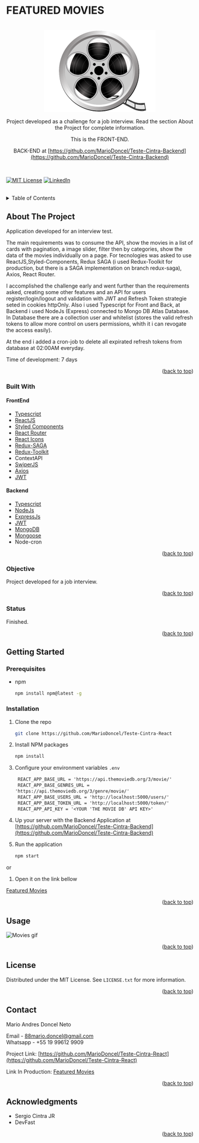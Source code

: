 <!-- TITLE -->
<h1> FEATURED MOVIES </h1> <br>
<div align="center">
  <img src="src/assets/movie-icon.png" alt="Logo" width="300px">
<br>

Project developed as a challenge for a job interview. Read the section About the Project for complete information. 
  
  This is the FRONT-END.
  
  BACK-END at [https://github.com/MarioDoncel/Teste-Cintra-Backend](https://github.com/MarioDoncel/Teste-Cintra-Backend)
</div><br>  

<!-- 
[![Contributors][contributors-shield]][contributors-url]
[![Forks][forks-shield]][forks-url]
[![Stargazers][stars-shield]][stars-url]
[![Issues][issues-shield]][issues-url] 
-->
[![MIT License][license-shield]](https://github.com/MarioDoncel/Teste-Cintra-React/blob/main/LICENSE)
[![LinkedIn][linkedin-shield]](https://www.linkedin.com/in/marioadoncel/)


<br />


<!-- TABLE OF CONTENTS -->
<details>
  <summary>Table of Contents</summary>
  <ol>
    <li>
      <a href="#about-the-project">About The Project</a>
      <ul>
        <li><a href="#built-with">Built With</a></li>
        <li><a href="#objective">Objective</a></li>
        <li><a href="#status">Status</a></li>
      </ul>
    </li>
    <li>
      <a href="#getting-started">Getting Started</a>
      <ul>
        <li><a href="#prerequisites">Prerequisites</a></li>
        <li><a href="#installation">Installation</a></li>
      </ul>
    </li>
    <li><a href="#usage">Usage</a></li>
    <li><a href="#license">License</a></li>
    <li><a href="#contact">Contact</a></li>
    <li><a href="#acknowledgments">Acknowledgments</a></li>
  </ol>
</details>


<!-- ABOUT THE PROJECT -->
## About The Project
Application developed for an interview test. 

The main requirements was to consume the API, show the movies in a list of cards with pagination, a image slider, filter then by categories, show the data of the movies individually on a page. For tecnologies was asked to use ReactJS,Styled-Components, Redux SAGA (i used Redux-Toolkit for production, but there is a SAGA implementation on branch redux-saga), Axios, React Router. 

  I accomplished the challenge early and went further than the requirements asked, creating some other features and an API for users register/login/logout and validation with JWT and Refresh Token strategie seted in cookies httpOnly. Also i used Typescript for Front and Back, at Backend i used NodeJs (Express) connected to Mongo DB Atlas Database. In Database there are a collection user and whitelist (stores the valid refresh tokens to allow more control on users permissions, whith it i can revogate the access easily).
  
  At the end i added a cron-job to delete all expirated refresh tokens from database at 02:00AM everyday.
  
  Time of development: 7 days

<p align="right">(<a href="#top">back to top</a>)</p>


### Built With

<!-- This section should list any major frameworks/libraries used to bootstrap your project. Leave any add-ons/plugins for the acknowledgements section. Here are a few examples. -->

#### FrontEnd
* [Typescript](https://www.typescriptlang.org/)
* [ReactJS](https://pt-br.reactjs.org/)
* [Styled Components](https://styled-components.com/)
* [React Router](https://v5.reactrouter.com/web/guides/quick-start)
* [React Icons](https://react-icons.github.io/react-icons/)
* [Redux-SAGA](https://redux-saga.js.org/)
* [Redux-Toolkit](https://redux-toolkit.js.org/)
* ContextAPI
* [SwiperJS](https://swiperjs.com/)
* [Axios](https://axios-http.com/docs/intro)
* [JWT](https://jwt.io/)

#### Backend
* [Typescript](https://www.typescriptlang.org/)
* [NodeJs](https://nodejs.org/en/)
* [ExpressJs](https://expressjs.com/pt-br/)
* [JWT](https://jwt.io/)
* [MongoDB](https://www.mongodb.com/)
* [Mongoose](https://mongoosejs.com/)
* Node-cron


<!-- 
* [Next.js](https://nextjs.org/)
* [React.js](https://reactjs.org/)
* [Vue.js](https://vuejs.org/)
* [Angular](https://angular.io/)
* [Svelte](https://svelte.dev/)
* [Laravel](https://laravel.com)
* [Bootstrap](https://getbootstrap.com)
* [JQuery](https://jquery.com)
 -->
<p align="right">(<a href="#top">back to top</a>)</p>

### Objective

Project developed for a job interview.
<p align="right">(<a href="#top">back to top</a>)</p>

### Status

Finished.
<p align="right">(<a href="#top">back to top</a>)</p>

<!-- GETTING STARTED -->
## Getting Started

### Prerequisites

<!-- This is an example of how to list things you need to use the software and how to install them. -->
* npm
  ```sh
  npm install npm@latest -g
  ```

### Installation

<!-- _Below is an example of how you can instruct your audience on installing and setting up your app. This template doesn't rely on any external dependencies or services._
 -->

1. Clone the repo
   ```sh
   git clone https://github.com/MarioDoncel/Teste-Cintra-React
   ```
2. Install NPM packages
   ```sh
   npm install
   ```
3. Configure your environment variables  `.env`

   ```.env
    REACT_APP_BASE_URL = 'https://api.themoviedb.org/3/movie/'
    REACT_APP_BASE_GENRES_URL = 'https://api.themoviedb.org/3/genre/movie/'
    REACT_APP_BASE_USERS_URL = 'http://localhost:5000/users/'
    REACT_APP_BASE_TOKEN_URL = 'http://localhost:5000/token/'
    REACT_APP_API_KEY = '<YOUR 'THE MOVIE DB' API KEY>'
    ```
    
4. Up your server with the Backend Application at [https://github.com/MarioDoncel/Teste-Cintra-Backend](https://github.com/MarioDoncel/Teste-Cintra-Backend)
   
   
5. Run the application
    ```js
    npm start
    ```
  or 

1. Open it on the link bellow

  <a href="https://distracted-hypatia-ca905d.netlify.app/"> Featured Movies </a>


<p align="right">(<a href="#top">back to top</a>)</p>


<!-- USAGE EXAMPLES -->
## Usage

<img src="src/assets/featuredmovies_GIF.gif" alt="Movies gif" width="500px">

<p align="right">(<a href="#top">back to top</a>)</p>


<!-- LICENSE -->
## License

Distributed under the MIT License. See `LICENSE.txt` for more information.

<p align="right">(<a href="#top">back to top</a>)</p>


<!-- CONTACT -->
## Contact

Mario Andres Doncel Neto  

Email - 88mario.doncel@gmail.com <br>
Whatsapp - +55 19 99612 9909

Project Link: [https://github.com/MarioDoncel/Teste-Cintra-React](https://github.com/MarioDoncel/Teste-Cintra-React)

Link In Production: [Featured Movies](https://distracted-hypatia-ca905d.netlify.app/)

<p align="right">(<a href="#top">back to top</a>)</p>


<!-- ACKNOWLEDGMENTS -->
## Acknowledgments

* Sergio Cintra JR
* DevFast

<p align="right">(<a href="#top">back to top</a>)</p>



<!-- MARKDOWN LINKS & IMAGES -->
<!-- https://www.markdownguide.org/basic-syntax/#reference-style-links -->
[contributors-shield]: https://img.shields.io/github/contributors/othneildrew/Best-README-Template.svg?style=for-the-badge
[contributors-url]: https://github.com/othneildrew/Best-README-Template/graphs/contributors
[forks-shield]: https://img.shields.io/github/forks/othneildrew/Best-README-Template.svg?style=for-the-badge
[forks-url]: https://github.com/othneildrew/Best-README-Template/network/members
[stars-shield]: https://img.shields.io/github/stars/othneildrew/Best-README-Template.svg?style=for-the-badge
[stars-url]: https://github.com/othneildrew/Best-README-Template/stargazers
[issues-shield]: https://img.shields.io/github/issues/othneildrew/Best-README-Template.svg?style=for-the-badge
[issues-url]: https://github.com/othneildrew/Best-README-Template/issues
[license-shield]: https://img.shields.io/github/license/othneildrew/Best-README-Template.svg?style=for-the-badge
[license-url]: https://github.com/othneildrew/Best-README-Template/blob/master/LICENSE.txt
[linkedin-shield]: https://img.shields.io/badge/-LinkedIn-black.svg?style=for-the-badge&logo=linkedin&colorB=555
[linkedin-url]: https://linkedin.com/in/othneildrew
[product-screenshot]: images/screenshot.png
